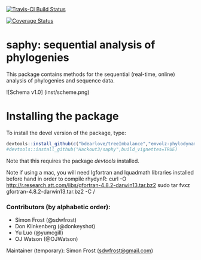 [![Travis-CI Build Status](https://travis-ci.org/Hackout3/saphy.svg?branch=master)](https://travis-ci.org/Hackout3/saphy)

[![Coverage Status](https://img.shields.io/codecov/c/github/Hackout3/saphy/master.svg)](https://codecov.io/github/Hackout3/saphy?branch=master)

# saphy: sequential analysis of phylogenies

This package contains methods for the sequential (real-time, online) analysis of phylogenies and sequence data.

![Schema v1.0] (inst/scheme.png)

# Installing the package

To install the devel version of the package, type:

```r
devtools::install_github(c("bdearlove/treeImbalance","emvolz-phylodynamics/phydynR","Hackout3/saphy"),build_vignettes=TRUE)
#devtools::install_github("Hackout3/saphy",build_vignettes=TRUE)
```

Note that this requires the package *devtools* installed.

Note if using a mac, you will need lgfortran and lquadmath libraries installed before hand in order to compile rhydynR:
curl -O http://r.research.att.com/libs/gfortran-4.8.2-darwin13.tar.bz2
sudo tar fvxz gfortran-4.8.2-darwin13.tar.bz2 -C /

### Contributors (by alphabetic order):
- Simon Frost (@sdwfrost)
- Don Klinkenberg (@donkeyshot)
- Yu Luo (@yumcgill)
- OJ Watson (@OJWatson)

Maintainer (temporary): Simon Frost (sdwfrost@gmail.com)
